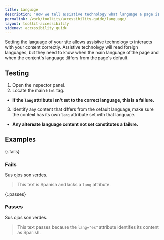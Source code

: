 ```yaml
---
title: Language
description: "How we tell assistive technology what language a page is in"
permalink: /work/toolkits/accessibility-guide/language/
layout: toolkit-accessibility
sidenav: accessibility_guide
---
```


Setting the language of your site allows assistive technology to interacts with your content correctly. Assistive technology will read foreign languages, but they need to know when the main language of the page and when the content's language differs from the page's default.

## Testing

1. Open the inspector panel.
2. Locate the main ```html``` tag.
  * **If the ```lang``` attribute isn't set to the correct language, this is a failure.**
3. Identify any content that differs from the default language, make sure the content has its own ```lang``` attribute set with that language.
  * **Any alternate language content not set constitutes a failure.**

## Examples

{:.fails}
### Fails

Sus ojos son verdes.

> This text is Spanish and lacks a ```lang``` attribute.

{:.passes}
### Passes

<p lang="es">Sus ojos son verdes.</p>

> This text passes because the ```lang="es"``` attribute identifies its content as Spanish.
